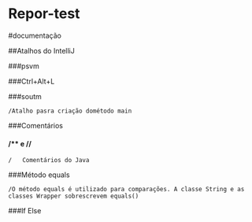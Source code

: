 # Repor-test

#documentação

##Atalhos do IntelliJ

###psvm

###Ctrl+Alt+L

###soutm

    /Atalho pasra criação dométodo main
    

###Comentários

#### /** e  //

    /   Comentários do Java

###Método equals

    /O método equals é utilizado para comparações. A classe String e as classes Wrapper sobrescrevem equals()

###If Else

